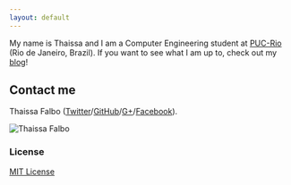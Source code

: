 ```yaml
---
layout: default
---
```


My name is Thaissa and I am a Computer Engineering student at [PUC-Rio](http://www.puc-rio.br) (Rio de Janeiro, Brazil).
If you want to see what I am up to, check out my [blog](http://blog.thaissa.eng.br)!

## Contact me

Thaissa Falbo ([Twitter](http://twitter.com/t_falbolous)/[GitHub](http://github.com/tfalbo)/[G+](https://plus.google.com/+ThaissaFalbo)/[Facebook](http://www.facebook.com/thaissa)).

![Thaissa Falbo](https://www.gravatar.com/avatar/55e3ba6c5f5de9bb717940bf403135f9.jpg?s=200)




### License

[MIT License](http://chibicode.mit-license.org/)
